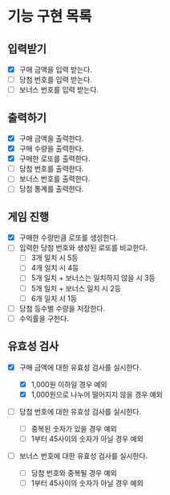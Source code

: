 # 기능 구현 목록

## 입력받기

- [x] 구매 금액을 입력 받는다.
- [ ] 당첨 번호를 입력 받는다.
- [ ] 보너스 번호를 입력 받는다.

## 출력하기

- [x] 구매 금액을 출력한다.
- [x] 구매 수량을 출력한다.
- [x] 구매한 로또를 출력한다.
- [ ] 당첨 번호를 출력한다.
- [ ] 보너스 번호를 출력한다.
- [ ] 당첨 통계를 출력한다.

## 게임 진행

- [x] 구매한 수량만큼 로또를 생성한다.
- [ ] 입력한 당첨 번호와 생성된 로또를 비교한다.
  - [ ] 3개 일치 시 5등
  - [ ] 4개 일치 시 4등
  - [ ] 5개 일치 + 보너스는 일치하지 않을 시 3등
  - [ ] 5개 일치 + 보너스 일치 시 2등
  - [ ] 6개 일치 시 1등
- [ ] 당첨 등수별 수량을 저장한다.
- [ ] 수익률을 구한다.

## 유효성 검사

- [x] 구매 금액에 대한 유효성 검사를 실시한다.

  - [x] 1,000원 이하일 경우 예외
  - [x] 1,000원으로 나누어 떨어지지 않을 경우 예외

- [ ] 당첨 번호에 대한 유효성 검사를 실시한다.

  - [ ] 중복된 숫자가 있을 경우 예외
  - [ ] 1부터 45사이의 숫자가 아닐 경우 예외

- [ ] 보너스 번호에 대한 유효성 검사를 실시한다.
  - [ ] 당첨 번호와 중복될 경우 예외
  - [ ] 1부터 45사이의 숫자가 아닐 경우 예외
